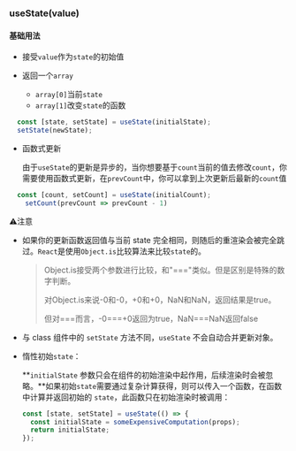 ### useState(value)

#### 基础用法

- 接受`value`作为`state`的初始值

- 返回一个`array` 
  - `array[0]`当前`state`
  - `array[1]`改变`state`的函数

```javascript
  const [state, setState] = useState(initialState);
  setState(newState);
```

- 函数式更新

  由于`useState`的更新是异步的，当你想要基于`count`当前的值去修改`count`，你需要使用函数式更新，在`prevCount`中，你可以拿到上次更新后最新的`count`值

```javascript
  const [count, setCount] = useState(initialCount);
 	setCount(prevCount => prevCount - 1)
```

⚠️注意

- 如果你的更新函数返回值与当前 state 完全相同，则随后的重渲染会被完全跳过。`React`是使用`Object.is`比较算法来比较`state`的。

  > Object.is接受两个参数进行比较，和"==="类似。但是区别是特殊的数字判断。
  >
  > 对Object.is来说-0和-0，+0和+0，NaN和NaN，返回结果是true。
  >
  > 但对===而言，-0===+0返回为true，NaN===NaN返回false

- 与 class 组件中的 `setState` 方法不同，`useState` 不会自动合并更新对象。

- 惰性初始`state`：

  **`initialState` 参数只会在组件的初始渲染中起作用，后续渲染时会被忽略。**如果初始` state `需要通过复杂计算获得，则可以传入一个函数，在函数中计算并返回初始的 `state`，此函数只在初始渲染时被调用：

  ```javascript
  const [state, setState] = useState(() => {
    const initialState = someExpensiveComputation(props);
    return initialState;
  });
  ```

  

